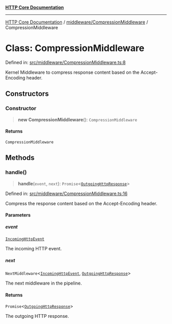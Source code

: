 [**HTTP Core Documentation**](../../../README.md)

***

[HTTP Core Documentation](../../../README.md) / [middleware/CompressionMiddleware](../README.md) / CompressionMiddleware

# Class: CompressionMiddleware

Defined in: [src/middleware/CompressionMiddleware.ts:8](https://github.com/stonemjs/http-core/blob/0d369869add0f1630e9b5b2cd1421e57ee8d3865/src/middleware/CompressionMiddleware.ts#L8)

Kernel Middleware to compress response content based on the Accept-Encoding header.

## Constructors

### Constructor

> **new CompressionMiddleware**(): `CompressionMiddleware`

#### Returns

`CompressionMiddleware`

## Methods

### handle()

> **handle**(`event`, `next`): `Promise`\<[`OutgoingHttpResponse`](../../../OutgoingHttpResponse/classes/OutgoingHttpResponse.md)\>

Defined in: [src/middleware/CompressionMiddleware.ts:16](https://github.com/stonemjs/http-core/blob/0d369869add0f1630e9b5b2cd1421e57ee8d3865/src/middleware/CompressionMiddleware.ts#L16)

Compress the response content based on the Accept-Encoding header.

#### Parameters

##### event

[`IncomingHttpEvent`](../../../IncomingHttpEvent/classes/IncomingHttpEvent.md)

The incoming HTTP event.

##### next

`NextMiddleware`\<[`IncomingHttpEvent`](../../../IncomingHttpEvent/classes/IncomingHttpEvent.md), [`OutgoingHttpResponse`](../../../OutgoingHttpResponse/classes/OutgoingHttpResponse.md)\>

The next middleware in the pipeline.

#### Returns

`Promise`\<[`OutgoingHttpResponse`](../../../OutgoingHttpResponse/classes/OutgoingHttpResponse.md)\>

The outgoing HTTP response.
